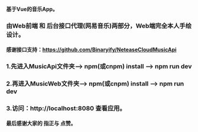 
#### 基于Vue的音乐App。

### 由Web前端 和 后台接口代理(网易音乐)两部分，Web端完全本人手绘设计。

#### 感谢接口支持：https://github.com/Binaryify/NeteaseCloudMusicApi

### 1.先进入MusicApi文件夹——> npm(或cnpm) install ——> npm run dev

### 2.再进入MusicWeb文件夹——> npm(或cnpm) install ——> npm run dev

### 3.访问：http://localhost:8080 查看应用。
 
#### 最后感谢大家的 指正与 点赞。
